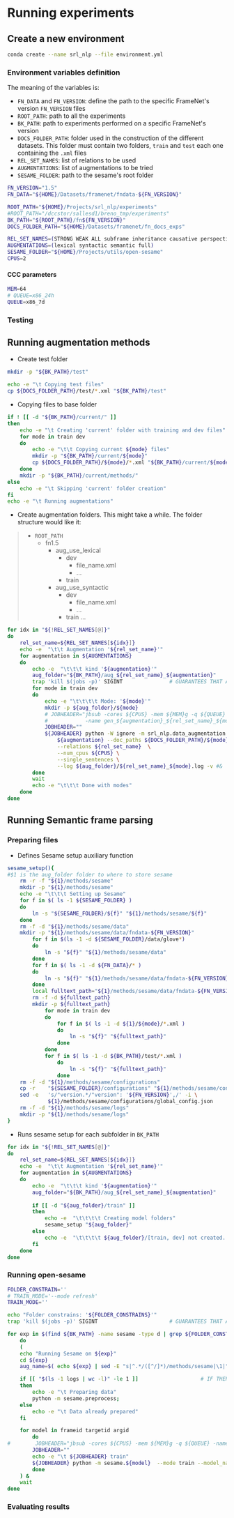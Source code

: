 # Running experiments


## Create a new environment

```bash
conda create --name srl_nlp --file environment.yml
```

### Environment variables definition


The meaning of the variables is:
* `FN_DATA` and `FN_VERSION`: define the path to the specific FrameNet's version `FN_VERSION` files
* `ROOT_PATH`: path to all the experiments
* `BK_PATH`: path to experiments performed on a specific FrameNet's version
* `DOCS_FOLDER_PATH`: folder used in the construction of the different datasets.
   This folder must contain two folders, `train` and `test` each one containing the `.xml` files
* `REL_SET_NAMES`: list of relations to be used
* `AUGMENTATIONS`: list of augmentations to be tried
* `SESAME_FOLDER`: path to the sesame's root folder

```bash
FN_VERSION="1.5"
FN_DATA="${HOME}/Datasets/framenet/fndata-${FN_VERSION}"

ROOT_PATH="${HOME}/Projects/srl_nlp/experiments"
#ROOT_PATH="/dccstor/sallesd1/breno_tmp/experiments"
BK_PATH="${ROOT_PATH}/fn${FN_VERSION}"
DOCS_FOLDER_PATH="${HOME}/Datasets/framenet/fn_docs_exps"

REL_SET_NAMES=(STRONG WEAK ALL subframe inheritance causative perspective precedence use)
AUGMENTATIONS=(lexical syntactic semantic full)
SESAME_FOLDER="${HOME}/Projects/utils/open-sesame"
CPUS=2

```

#### CCC parameters
```bash
MEM=64
# QUEUE=x86_24h
QUEUE=x86_7d
```

### Testing



## Running augmentation methods


* Create test folder
```bash
mkdir -p "${BK_PATH}/test"

echo -e "\t Copying test files"
cp ${DOCS_FOLDER_PATH}/test/*.xml "${BK_PATH}/test"

```

* Copying files to base folder

```bash
if ! [[ -d "${BK_PATH}/current/" ]]
then
    echo -e "\t Creating 'current' folder with training and dev files"
    for mode in train dev
    do
        echo -e "\t\t Copying current ${mode} files"
        mkdir -p "${BK_PATH}/current/${mode}"
        cp ${DOCS_FOLDER_PATH}/${mode}/*.xml "${BK_PATH}/current/${mode}"
    done
    mkdir -p "${BK_PATH}/current/methods/"
else
    echo -e "\t Skipping 'current' folder creation"
fi
echo -e "\t Running augmentations"
```

* Create augmentation folders. This might take a while. The folder structure would like it:
>   * `ROOT_PATH`
>     * fn1.5
>       * aug_use_lexical
>         * dev
>           * file_name.xml
>           * ...
>         * train
>       * aug_use_syntactic
>         * dev
>           * file_name.xml
>           * ...
>         * train
>       ...
     
```bash
for idx in "${!REL_SET_NAMES[@]}"
do
    rel_set_name=${REL_SET_NAMES[${idx}]}
    echo -e  "\t\t Augmentation '${rel_set_name}'"
    for augmentation in ${AUGMENTATIONS}
    do
        echo -e  "\t\t\t kind '${augmentation}'"
        aug_folder="${BK_PATH}/aug_${rel_set_name}_${augmentation}"
        trap 'kill $(jobs -p)' SIGINT               # GUARANTEES THAT ALL PARALLEL CALLS WILL BE KILLED TOGETHER IF EXIT
        for mode in train dev
        do
            echo -e "\t\t\t\t Mode: '${mode}'"
            mkdir -p ${aug_folder}/${mode}
            # JOBHEADER="jbsub -cores ${CPUS} -mem ${MEM}g -q ${QUEUE} 
            #            -name gen_${augmentation}_${rel_set_name}_${mode} -proj srl"
            JOBHEADER=""
            ${JOBHEADER} python -W ignore -m srl_nlp.data_augmentation.scripts.resource_augmentation ${FN_DATA} \
                ${augmentation} --doc_paths ${DOCS_FOLDER_PATH}/${mode} ${aug_folder}/${mode} \
                --relations ${rel_set_name}  \
                --num_cpus ${CPUS} \
                --single_sentences \
                --log ${aug_folder}/${rel_set_name}_${mode}.log -v #&
        done
        wait                                                                    # WAITS FOR ALL PARALLEL CALLS TO FINISH
        echo -e "\t\t\t Done with modes"
    done
done
```

## Running Semantic frame parsing


### Preparing files

* Defines Sesame setup auxiliary function
```bash
sesame_setup(){
#$1 is the aug_folder folder to where to store sesame
    rm -r -f "${1}/methods/sesame"                                                # OPEN SESAME FOLDER STRUCTURE SETTING
    mkdir -p "${1}/methods/sesame"
    echo -e "\t\t\t Setting up Sesame"
    for f in $( ls -1 ${SESAME_FOLDER} )
    do
        ln -s "${SESAME_FOLDER}/${f}" "${1}/methods/sesame/${f}"
    done
    rm -f -d "${1}/methods/sesame/data"
    mkdir -p "${1}/methods/sesame/data/fndata-${FN_VERSION}"
        for f in $(ls -1 -d ${SESAME_FOLDER}/data/glove*)
        do
            ln -s "${f}" "${1}/methods/sesame/data"
        done
        for f in $( ls -1 -d ${FN_DATA}/* )
        do
            ln -s "${f}" "${1}/methods/sesame/data/fndata-${FN_VERSION}"
        done
        local fulltext_path="${1}/methods/sesame/data/fndata-${FN_VERSION}/fulltext"
        rm -f -d ${fulltext_path}
        mkdir -p ${fulltext_path}
            for mode in train dev
            do
                for f in $( ls -1 -d ${1}/${mode}/*.xml )
                do
                    ln -s "${f}" "${fulltext_path}"
                done
            done
            for f in $( ls -1 -d ${BK_PATH}/test/*.xml )
                do
                    ln -s "${f}" "${fulltext_path}"
                done
    rm -f -d "${1}/methods/sesame/configurations"
    cp -r    "${SESAME_FOLDER}/configurations" "${1}/methods/sesame/configurations"
    sed -e   's/"version.*/"version": '${FN_VERSION}',/' -i \
             ${1}/methods/sesame/configurations/global_config.json
    rm -f -d "${1}/methods/sesame/logs"
    mkdir -p "${1}/methods/sesame/logs"
}
```

* Runs sesame setup for each subfolder in `BK_PATH`
```bash
for idx in "${!REL_SET_NAMES[@]}"
do
    rel_set_name=${REL_SET_NAMES[${idx}]}
    echo -e  "\t\t Augmentation '${rel_set_name}'"
    for augmentation in ${AUGMENTATIONS}
    do
        echo -e  "\t\t\t kind '${augmentation}'"
        aug_folder="${BK_PATH}/aug_${rel_set_name}_${augmentation}"
        
        if [[ -d "${aug_folder}/train" ]]
        then
            echo -e  "\t\t\t\t Creating model folders"
            sesame_setup "${aug_folder}"
        else
            echo -e  "\t\t\t\t ${aug_folder}/[train, dev] not created. Skipping model folders"
        fi
    done
done
```

### Running open-sesame

```bash
FOLDER_CONSTRAIN=''
# TRAIN_MODE='--mode refresh'
TRAIN_MODE=''
```

```bash
echo "Folder constrains: '${FOLDER_CONSTRAINS}'"
trap 'kill $(jobs -p)' SIGINT                       # GUARANTEES THAT ALL PARALLEL CALLS WILL BE KILLED TOGETHER IF EXIT

for exp in $(find ${BK_PATH} -name sesame -type d | grep ${FOLDER_CONSTRAINS})
    do
    (
    echo "Running Sesame on ${exp}"
    cd ${exp}
    aug_name=$( echo ${exp} | sed -E "s|^.*/([^/]*)/methods/sesame|\1|")

    if [[ "$(ls -1 logs | wc -l)" -le 1 ]]                    # IF THERE IS NOTHING IN THE LOGS FOLDER, PREPARE THE DATA
    then
        echo -e "\t Preparing data"
        python -m sesame.preprocess;
    else
        echo -e "\t Data already prepared"
    fi

    for model in frameid targetid argid
        do
#        JOBHEADER="jbsub -cores ${CPUS} -mem ${MEM}g -q ${QUEUE} -name train_${aug_name}_${model} -proj sesame"
        JOBHEADER=""
        echo -e "\t ${JOBHEADER} train"
        ${JOBHEADER} python -m sesame.${model}  --mode train --model_name ${model} ${TRAIN_MODE}
        done
    ) &
    wait                                                                        # WAITS FOR ALL PARALLEL CALLS TO FINISH
done
```

### Evaluating results